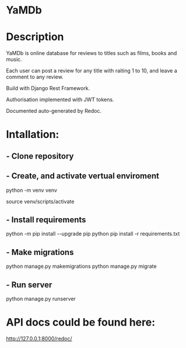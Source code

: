 # YaMDb

# Description

YaMDb is online database for reviews to titles such as films, books and music.

Each user can post a review for any title with raiting 1 to 10, and leave a comment to any review.

Build with Django Rest Framework.

Authorisation implemented with JWT tokens.

Documented auto-generated by Redoc.

# Intallation:

## - Clone repository

## - Create, and activate vertual enviroment

python -m venv venv

source venv/scripts/activate

## - Install requirements
python -m pip install --upgrade pip
python pip install -r requirements.txt

## - Make migrations
python manage.py makemigrations
python manage.py migrate

## - Run server
python manage.py runserver

# API docs could be found here:
http://127.0.0.1:8000/redoc/
